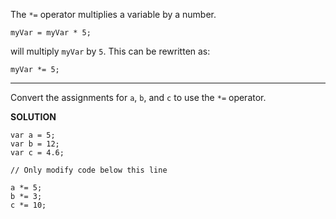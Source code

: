 The `*=` operator multiplies a variable by a number.

`myVar = myVar * 5;`

will multiply `myVar` by `5`. This can be rewritten as:

`myVar *= 5;`

---

Convert the assignments for `a`, `b`, and `c` to use the `*=` operator.

**SOLUTION**

```
var a = 5;
var b = 12;
var c = 4.6;

// Only modify code below this line

a *= 5;
b *= 3;
c *= 10;


```
